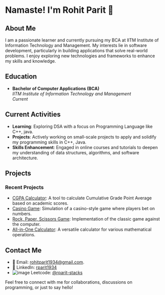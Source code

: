 # Namaste! I'm Rohit Parit 🙏

## About Me

I am a passionate learner and currently pursuing my BCA at IITM Institute of Information Technology and Management. My interests lie in software development, particularly in building applications that solve real-world problems. I enjoy exploring new technologies and frameworks to enhance my skills and knowledge.

## Education

- **Bachelor of Computer Applications (BCA)**  
  *IITM Institute of Information Technology and Management*  
  *Current*

## Current Activities

- **Learning**: Exploring DSA with a focus on Programming Language like C++, java.
- **Projects**: Actively working on small-scale projects to apply and solidify my programming skills in C++, Java.
- **Skills Enhancement**: Engaged in online courses and tutorials to deepen my understanding of data structures, algorithms, and software architecture.

## Projects

### Recent Projects

- [CGPA Calculator](https://github.com/rparit-stacks/CGPA.cpp): A tool to calculate Cumulative Grade Point Average based on academic scores.
- [Casino Game](https://github.com/rparit-stacks/Casino.cpp): Simulation of a casino-style game where players bet on numbers.
- [Rock, Paper, Scissors Game](https://github.com/rparit-stacks/RockPaperSc.cpp): Implementation of the classic game against the computer.
- [All-in-One Calculator](https://github.com/rparit-stacks/aioCalculator.cpp): A versatile calculator for various mathematical operations.

## Contact Me

- 📧 Email: rohitparit1934@gmail.com.
- 🔗 LinkedIn: [rparit1934](https://www.linkedin.com/in/rparit1934/)
- ![image](https://github.com/rparit-stacks/rparit-stacks/assets/64303578/c175ff32-f003-4a7f-8fe9-792f7b38e7b3) Leetcode: [@rparit-stacks](https://leetcode.com/u/rparit-stacks/)

Feel free to connect with me for collaborations, discussions on programming, or just to say hello!

